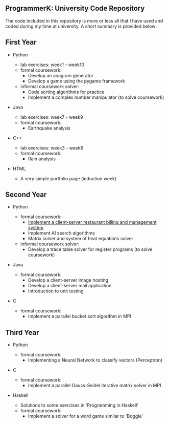 ## ProgrammerK: University Code Repository

The code included in this repository is more or less all that I have used and coded during my time at university. A short summary is provided below: 

## First Year

* Python
    * lab exercises: week1 - week10
    * formal coursework:
        * Develop an anagram generator
        * Develop a game using the pygame framework
    * informal coursework solver:
        * Code sorting algorithms for practice
        * Implement a complex number manipulator (to solve coursework)

* Java
    * lab exercises: week7 - week9
    * formal coursework:
        * Earthquake analysis

* C++
    * lab exercises: week3 - week6
    * formal coursework:
        * Rain analysis

* HTML
    * A very simple portfolio page (induction week)


## Second Year

* Python
    * formal coursework:
        * [Implement a client-server restaurant billing and management system](https://github.com//OthmanEmpire//project_aardvark)
        * Implement AI search algorithms
        * Matrix solver and system of heat equations solver
    * informal coursework solver:
        * Develop a trace table solver for register programs (to solve coursework)

* Java
    * formal coursework:
        * Develop a client-server image hosting
        * Develop a client-server mail application
        * Introduction to unit testing

* C
    * formal coursework:
        * Implement a parallel bucket sort algorithm in MPI


## Third Year

* Python
    * formal coursework:
        * Implementing a Neural Network to classify vectors (Perceptron)

* C
    * formal coursework:
        * Implement a parallel Gauss-Seidel iterative matrix solver in MPI

* Haskell
    * Solutions to some exercises in 'Programming in Haskell'
    * formal coursework:
        * Implement a solver for a word game similar to 'Boggle'
